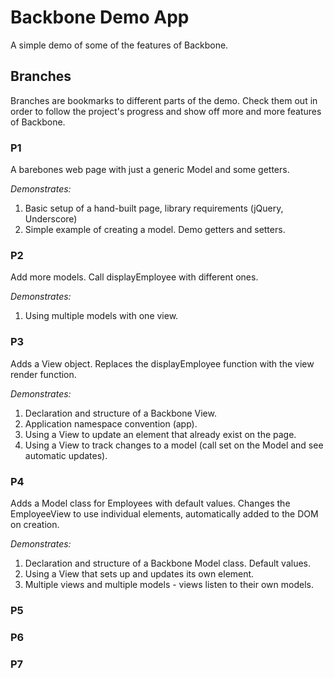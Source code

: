 # Backbone Demo App #

A simple demo of some of the features of Backbone.

## Branches ##

Branches are bookmarks to different parts of the demo. Check them out in order to follow the project's progress and show off more and more features of Backbone.

### P1 ###
A barebones web page with just a generic Model and some getters. 

*Demonstrates:*
   1. Basic setup of a hand-built page, library requirements (jQuery, Underscore) 
   2. Simple example of creating a model. Demo getters and setters.

### P2 ###
Add more models. Call displayEmployee with different ones. 

*Demonstrates:*
   1. Using multiple models with one view.

### P3 ###
Adds a View object. Replaces the displayEmployee function with the view render function. 

*Demonstrates:*
   1. Declaration and structure of a Backbone View.
   2. Application namespace convention (app).
   3. Using a View to update an element that already exist on the page.
   4. Using a View to track changes to a model (call set on the Model and see automatic updates).

### P4
Adds a Model class for Employees with default values. Changes the EmployeeView to use individual elements, automatically added to the DOM on creation.

*Demonstrates:*
   1. Declaration and structure of a Backbone Model class. Default values.
   2. Using a View that sets up and updates its own element.
   3. Multiple views and multiple models - views listen to their own models.

### P5


### P6

### P7  
